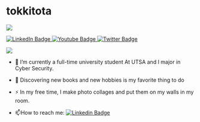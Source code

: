 # tokkitota
![](https://media.tenor.com/GfSX-u7VGM4AAAAC/coding.gif)
<div id="badges">
  <a href="your-linkedin-URL">
    <img src="https://img.shields.io/badge/LinkedIn-blue?style=for-the-badge&logo=linkedin&logoColor=white" alt="LinkedIn Badge"/>
  </a>
  <a href="your-youtube-URL">
    <img src="https://img.shields.io/badge/YouTube-red?style=for-the-badge&logo=youtube&logoColor=white" alt="Youtube Badge"/>
  </a>
  <a href="your-twitter-URL">
    <img src="https://img.shields.io/badge/Twitter-blue?style=for-the-badge&logo=twitter&logoColor=white" alt="Twitter Badge"/>
  </a>
</div>

![](https://www.careerguide.com/career/wp-content/uploads/2020/02/20160628_1516_FTI_Cyber_Security.gif) 

- :telescope: I’m currently a full-time university student At UTSA and I major in Cyber Security.

- :seedling: Discovering new books and new hobbies is my favorite thing to do

- :zap: In my free time, I make photo collages and put them on my walls in my room.

- :mailbox:How to reach me: [![Linkedin Badge](https://img.shields.io/badge/-kakbar-blue?style=flat&logo=Linkedin&logoColor=white)](your-linkedin-url)
